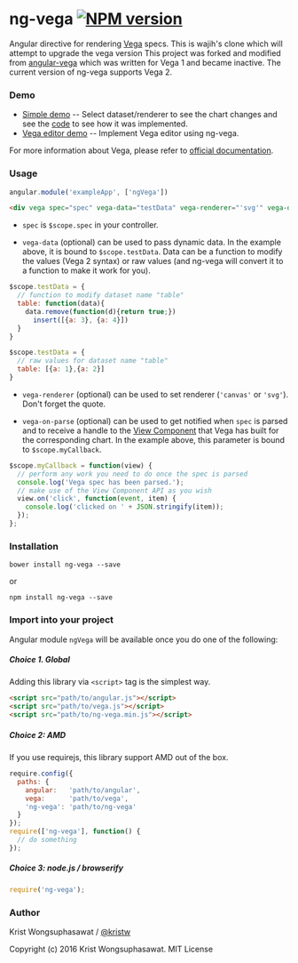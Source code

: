 # ng-vega [![NPM version][npm-image]][npm-url]

Angular directive for rendering [Vega](http://vega.github.io/) specs. This is wajih's clone which will attempt to upgrade the vega version
This project was forked and modified from [angular-vega](https://github.com/eptify/angular-vega) which was written for Vega 1 and became inactive.
The current version of ng-vega supports Vega 2.

### Demo

- [Simple demo](http://kristw.github.io/ng-vega) -- Select dataset/renderer to see the chart changes and see the [code](https://github.com/kristw/ng-vega/blob/master/examples/index.html) to see how it was implemented.
- [Vega editor demo](http://kristw.github.io/ng-vega/editor.html) -- Implement Vega editor using ng-vega.

For more information about Vega, please refer to [official documentation](http://trifacta.github.io/vega/).

### Usage

```javascript
angular.module('exampleApp', ['ngVega'])
```

```html
<div vega spec="spec" vega-data="testData" vega-renderer="'svg'" vega-on-parse="myCallback(view)"></div>
```

- `spec` is `$scope.spec` in your controller.

- `vega-data` (optional) can be used to pass dynamic data. In the example above, it is bound to `$scope.testData`. Data can be a function to modify the values (Vega 2 syntax) or raw values (and ng-vega will convert it to a function to make it work for you).

```javascript
$scope.testData = {
  // function to modify dataset name "table"
  table: function(data){
    data.remove(function(d){return true;})
      insert([{a: 3}, {a: 4}])
  }
}

$scope.testData = {
  // raw values for dataset name "table"
  table: [{a: 1},{a: 2}]
}
```

- `vega-renderer` (optional) can be used to set renderer (`'canvas'` or `'svg'`). Don't forget the quote.

- `vega-on-parse` (optional) can be used to get notified when `spec` is parsed and to receive a handle to the [View Component](https://github.com/vega/vega/wiki/Runtime#view-component-api) that Vega has built for the corresponding chart. In the example above, this parameter is bound to `$scope.myCallback`.

```javascript
$scope.myCallback = function(view) {
  // perform any work you need to do once the spec is parsed
  console.log('Vega spec has been parsed.');
  // make use of the View Component API as you wish
  view.on('click', function(event, item) {
    console.log('clicked on ' + JSON.stringify(item));
  });
};
```

### Installation

```
bower install ng-vega --save
```

or

```
npm install ng-vega --save
```

### Import into your project

Angular module `ngVega` will be available once you do one of the following:

##### Choice 1. Global

Adding this library via ```<script>``` tag is the simplest way.

```html
<script src="path/to/angular.js"></script>
<script src="path/to/vega.js"></script>
<script src="path/to/ng-vega.min.js"></script>
```

##### Choice 2: AMD

If you use requirejs, this library support AMD out of the box.

```javascript
require.config({
  paths: {
    angular:   'path/to/angular',
    vega:      'path/to/vega',
    'ng-vega': 'path/to/ng-vega'
  }
});
require(['ng-vega'], function() {
  // do something
});
```

##### Choice 3: node.js / browserify

```javascript
require('ng-vega');
```

### Author

Krist Wongsuphasawat / [@kristw](https://twitter.com/kristw)


Copyright (c) 2016 Krist Wongsuphasawat. MIT License

[npm-image]: https://badge.fury.io/js/ng-vega.svg
[npm-url]: https://npmjs.org/package/ng-vega
